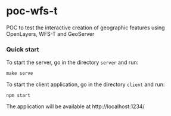 # poc-wfs-t
POC to test the interactive creation of geographic features using OpenLayers, WFS-T and GeoServer

### Quick start
To start the server, go in the directory `server` and run:

```
make serve
```

To start the client application, go in the directory `client` and run:

```
npm start
```

The application will be available at http://localhost:1234/
